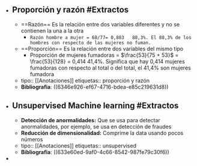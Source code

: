 - ## Proporción y razón #Extractos
	- ==Razón== Es la relación entre dos variables diferentes y no se contienen la una a la otra
		- `Razón hombre a mujer = 68/77= 0,883   88,3%. El 88,3% de los hombres con respecto de las mujeres no fuman.`
	- ==Proporción== Es la relación entre dos variables del mismo tipo
		- Proporción de mujeres fumadoras = $\frac{53}{75 + 53}$ = \frac{53}{128} = 0,414   41,4%. Significa que hay 0,414 mujeres fumadoras con respecto al total o del total, el 41,4% son mujeres fumadora
	- tipo:: [[Anotaciones]] 
	  etiquetas:: proporción y razón
	- **Bibliografia**: ((6346e926-ef67-4716-bdea-e85c219631d8))
- ## Unsupervised Machine learning #Extractos
	- **Detección de anormalidades:** Que se usa para detectar anormalidades, por ejemplo, se usa en detección de fraudes
	- **Reducción de dimensionalidad:** Comprime la data usando pocos números
	- tipo:: [[Anotaciones]] 
	  etiquetas:: unsupervised
	- **Bibliografia**: ((633e60ed-9af0-4c66-8542-987fe79c30f6))
-